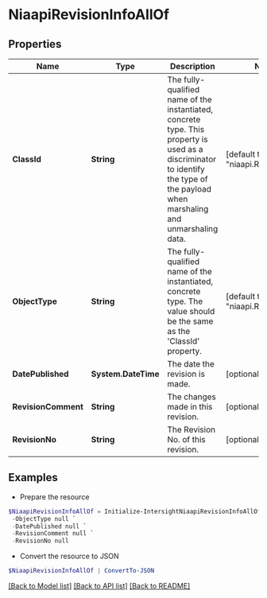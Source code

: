 # NiaapiRevisionInfoAllOf
## Properties

Name | Type | Description | Notes
------------ | ------------- | ------------- | -------------
**ClassId** | **String** | The fully-qualified name of the instantiated, concrete type. This property is used as a discriminator to identify the type of the payload when marshaling and unmarshaling data. | [default to "niaapi.RevisionInfo"]
**ObjectType** | **String** | The fully-qualified name of the instantiated, concrete type. The value should be the same as the &#39;ClassId&#39; property. | [default to "niaapi.RevisionInfo"]
**DatePublished** | **System.DateTime** | The date the revision is made. | [optional] 
**RevisionComment** | **String** | The changes made in this revision. | [optional] 
**RevisionNo** | **String** | The Revision No. of this revision. | [optional] 

## Examples

- Prepare the resource
```powershell
$NiaapiRevisionInfoAllOf = Initialize-IntersightNiaapiRevisionInfoAllOf  -ClassId null `
 -ObjectType null `
 -DatePublished null `
 -RevisionComment null `
 -RevisionNo null
```

- Convert the resource to JSON
```powershell
$NiaapiRevisionInfoAllOf | ConvertTo-JSON
```

[[Back to Model list]](../README.md#documentation-for-models) [[Back to API list]](../README.md#documentation-for-api-endpoints) [[Back to README]](../README.md)

